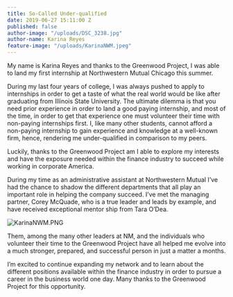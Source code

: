 ```yaml
---
title: So-Called Under-qualified
date: 2019-06-27 15:11:00 Z
published: false
author-image: "/uploads/DSC_3238.jpg"
author-name: Karina Reyes
feature-image: "/uploads/KarinaNWM.jpeg"
---
```


My name is Karina Reyes and thanks to the Greenwood Project, I was able to land my first internship at Northwestern Mutual Chicago this summer. 

During my last four years of college, I was always pushed to apply to internships in order to get a taste of what the real world would be like after graduating from Illinois State University. The ultimate dilemma is that you need prior experience in order to land a good paying internship, and most of the time, in order to get that experience one must volunteer their time with non-paying internships first. I, like many other students, cannot afford a non-paying internship to gain experience and knowledge at a well-known firm, hence, rendering me under-qualified in comparison to my peers.


Luckily, thanks to the Greenwood Project am I able to explore my interests and have the exposure needed within the finance industry to succeed while working in corporate America. 

During my time as an administrative assistant at Northwestern Mutual I’ve had the chance to shadow the different departments that all play an important role in helping the company succeed. I’ve met the managing partner, Corey McQuade, who is a true leader and leads by example, and have received exceptional mentor ship from Tara O’Dea. 

![KarinaNWM.PNG](/uploads/KarinaNWM.PNG)

Them, among the many other leaders at NM, and the individuals who volunteer their time to the Greenwood Project have all helped me evolve into a much stronger, prepared, and successful person in just a matter a months. 

I’m excited to continue expanding my network and to learn about the different positions available within the finance industry in order to pursue a career in the business world one day. Many thanks to the Greenwood Project for this opportunity. 

